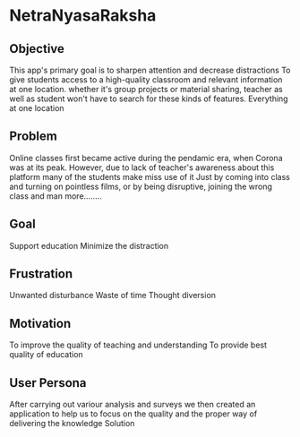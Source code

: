 
# NetraNyasaRaksha

## Objective
This app's primary goal is to sharpen attention and decrease distractions 
To give students access to a high-quality classroom and relevant information at one location. whether it's group projects or material sharing, teacher as well as student won't have to search for these kinds of features. 
Everything at one location

## Problem

Online classes first became active during the pendamic era, when Corona was at its peak. However, due to lack of teacher's awareness about this platform many of the students make miss use of it
Just by coming into class and turning on pointless films, or by being disruptive, joining the wrong class and man more........

## Goal
Support education
Minimize the distraction

## Frustration
Unwanted disturbance 
Waste of time 
Thought diversion

## Motivation
To improve the quality of teaching and understanding 
To provide best quality of education

## User Persona
After carrying out variour analysis and surveys we then created an application to help us to focus on the quality and the proper way of delivering the knowledge
Solution



 



       


       


       


